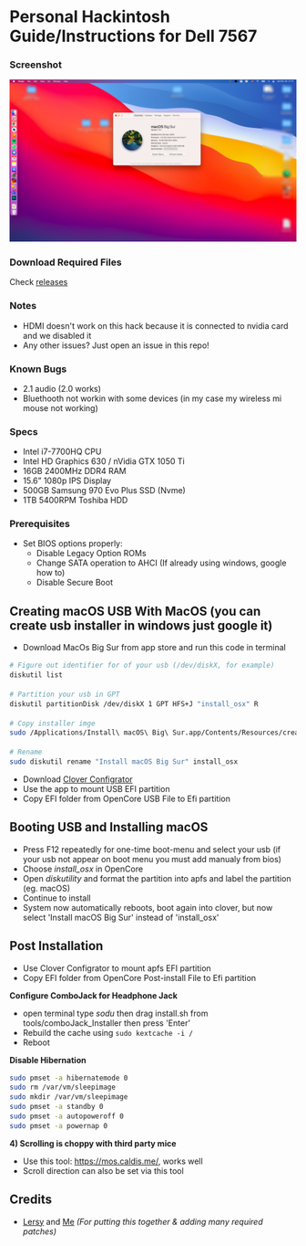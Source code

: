 # Personal Hackintosh Guide/Instructions for Dell 7567

### Screenshot
![macOS Big Sur - 11.0.1](./tools/ScreenShot.png)

### Download Required Files
Check [releases]()


### Notes
 - HDMI doesn't work on this hack because it is connected to nvidia card and we disabled it
 - Any other issues? Just open an issue in this repo!

### Known Bugs
 - 2.1 audio (2.0 works)
 - Bluethooth not workin with some devices (in my case my wireless mi mouse not working)

### Specs
 - Intel i7-7700HQ CPU
 - Intel HD Graphics 630 / nVidia GTX 1050 Ti
 - 16GB 2400MHz DDR4 RAM
 - 15.6” 1080p IPS Display
 - 500GB Samsung 970 Evo Plus SSD (Nvme)
 - 1TB 5400RPM Toshiba HDD

### Prerequisites
 - Set BIOS options properly:
   - Disable Legacy Option ROMs
   - Change SATA operation to AHCI (If already using windows, google how to)
   - Disable Secure Boot

## Creating macOS USB With MacOS (you can create usb installer in windows just google it)

- Download MacOs Big Sur from app store and run this code in terminal

```bash
# Figure out identifier for of your usb (/dev/diskX, for example)
diskutil list

# Partition your usb in GPT
diskutil partitionDisk /dev/diskX 1 GPT HFS+J "install_osx" R

# Copy installer imge 
sudo /Applications/Install\ macOS\ Big\ Sur.app/Contents/Resources/createinstallmedia --volume /Volumes/install_osx

# Rename 
sudo diskutil rename "Install macOS Big Sur" install_osx
```
- Download [Clover Configrator](https://mackie100projects.altervista.org/download-clover-configurator/)
- Use the app to mount USB EFI partition
- Copy EFI folder from OpenCore USB File to Efi partition


## Booting USB and Installing macOS

  - Press F12 repeatedly for one-time boot-menu and select your usb (if your usb not appear on boot menu you must add manualy from bios)
  - Choose *install_osx* in OpenCore
  - Open *diskutility* and format the partition into apfs and label the partition (eg. macOS)
  - Continue to install
  - System now automatically reboots, boot again into clover, but now select 'Install macOS Big Sur' instead of 'install_osx'
  

## Post Installation

- Use Clover Configrator to mount apfs EFI partition
- Copy EFI folder from OpenCore Post-install File to Efi partition


**Configure ComboJack for Headphone Jack**
  - open terminal type *sodu* then drag install.sh from tools/comboJack_Installer then press 'Enter'
  - Rebuild the cache using `sudo kextcache -i /`
  - Reboot  

**Disable Hibernation**
```bash
sudo pmset -a hibernatemode 0
sudo rm /var/vm/sleepimage
sudo mkdir /var/vm/sleepimage
sudo pmset -a standby 0
sudo pmset -a autopoweroff 0
sudo pmset -a powernap 0
```

**4) Scrolling is choppy with third party mice**
 - Use this tool: https://mos.caldis.me/, works well
 - Scroll direction can also be set via this tool


## Credits
 - [Lersy](https://github.com/lersy) and [Me](https://www.github.com/maxis7567/) *(For putting this together & adding many required patches)*

